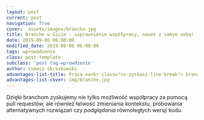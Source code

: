 ```yaml
---
layout: post
current: post
navigation: True
cover:  assets/images/branche.jpg
title: Branche w Gicie - usprawnienie współpracy, nawet z samym sobą!
date: 2019-09-06 06:00:00
modified_date: 2019-09-06 06:00:00
tags: wprowadzenie
class: post-template
subclass: 'post tag-wprowdzenie'
author: tomasz-skraskowski
advantages-list-title: Praca na<br class="co-zyskasz-line-break"> branchach
advantages-list-cover: img/branche.jpg
---
```


Dzięki branchom zyskujemy nie tylko możliwość współpracy za pomocą pull requestów, ale również
łatwość zmieniania kontekstu, próbowania alternatywnych rozwiązań czy _podglądania_ równoległych wersji kodu.
